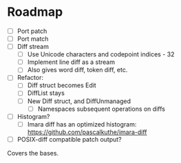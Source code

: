 # Roadmap

- [ ] Port patch
- [ ] Port match
- [ ] Diff stream
    - [ ] Use Unicode characters and codepoint indices - 32
    - [ ] Implement line diff as a stream
    - [ ] Also gives word diff, token diff, etc.
- [ ] Refactor:
    - [ ] Diff struct becomes Edit
    - [ ] DiffList stays
    - [ ] New Diff struct, and DiffUnmanaged
        - [ ] Namespaces subsequent operations on diffs
- [ ] Histogram?
    - [ ] Imara diff has an optimized histogram:
          https://github.com/pascalkuthe/imara-diff
- [ ] POSIX-diff compatible patch output?

Covers the bases.
